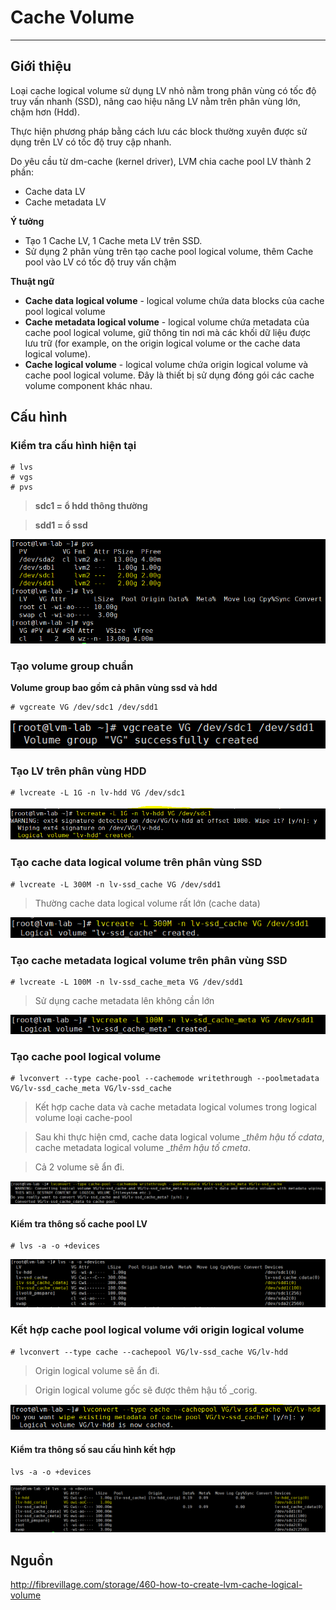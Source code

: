 # Cache Volume
---
## Giới thiệu
Loại cache logical volume sử dụng LV nhỏ nằm trong phân vùng có tốc độ truy vấn nhanh (SSD), nâng cao hiệu năng LV nằm trên phân vùng lớn, chậm hơn (Hdd).

Thực hiện phương pháp bằng cách lưu các block thường xuyên được sử dụng trên LV có tốc độ truy cập nhanh.

Do yêu cầu từ dm-cache (kernel driver), LVM chia cache pool LV thành 2 phần:
- Cache data LV
- Cache metadata LV

__Ý tưởng__
- Tạo 1 Cache LV, 1 Cache meta LV trên SSD.
- Sử dụng 2 phân vùng trên tạo cache pool logical volume, thêm Cache pool vào LV có tốc độ truy vấn chậm

__Thuật ngữ__
- __Cache data logical volume__ - logical volume chứa data blocks của cache pool logical volume
- __Cache metadata logical volume__ -  logical volume chứa metadata của cache pool logical volume, giữ thông tin nơi mà các khối dữ liệu được lưu trữ (for example, on the origin logical volume or the cache data logical volume).
- __Cache logical volume__ - logical volume chứa origin logical volume và cache pool logical volume. Đây là thiết bị sử dụng đóng gói các cache volume component khác nhau.

## Cấu hình
### Kiểm tra cấu hình hiện tại
```
# lvs
# vgs
# pvs
```
> __sdc1 = ổ hdd thông thường__

> __sdd1 = ổ ssd__

![](PIC/lvm-cache-1.PNG)

### Tạo volume group chuẩn
__Volume group bao gồm cả phân vùng ssd và hdd__
```
# vgcreate VG /dev/sdc1 /dev/sdd1
```
![](PIC/lvm-cache-2.PNG)

### Tạo LV trên phân vùng HDD
```
# lvcreate -L 1G -n lv-hdd VG /dev/sdc1
```
![](PIC/lvm-cache-3.PNG)

### Tạo cache data logical volume trên phân vùng SSD
```
# lvcreate -L 300M -n lv-ssd_cache VG /dev/sdd1
```
> Thường cache data logical volume rất lớn (cache data)

![](PIC/lvm-cache-4.PNG)

### Tạo cache metadata logical volume trên phân vùng SSD
```
# lvcreate -L 100M -n lv-ssd_cache_meta VG /dev/sdd1
```
> Sử dụng cache metadata lên không cần lớn

![](PIC/lvm-cache-5.PNG)

### Tạo cache pool logical volume
```
# lvconvert --type cache-pool --cachemode writethrough --poolmetadata VG/lv-ssd_cache_meta VG/lv-ssd_cache
```
> Kết hợp cache data và cache metadata logical volumes trong logical volume loại cache-pool

> Sau khi thực hiện cmd, cache data logical volume __thêm hậu tố _cdata__, cache metadata logical volume __thêm hậu tố _cmeta__.

> Cả 2 volume sẽ ẩn đi.

![](PIC/lvm-cache-6.PNG)

#### Kiểm tra thông số cache pool LV
```
# lvs -a -o +devices
```
![](PIC/lvm-cache-7.PNG)

### Kết hợp cache pool logical volume với origin logical volume
```
# lvconvert --type cache --cachepool VG/lv-ssd_cache VG/lv-hdd
```
> Origin logical volume sẽ ẩn đi.

> Origin logical volume gốc sẽ được thêm hậu tố _corig.

![](PIC/lvm-cache-8.PNG)

#### Kiểm tra thông số sau cấu hình kết hợp
```
lvs -a -o +devices
```
![](PIC/lvm-cache-9.PNG)

## Nguồn
http://fibrevillage.com/storage/460-how-to-create-lvm-cache-logical-volume
